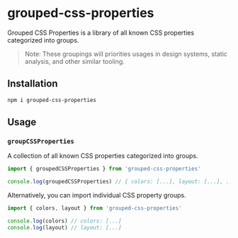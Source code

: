 # grouped-css-properties

Grouped CSS Properties is a library of all known CSS properties categorized into
groups.

> Note: These groupings will priorities usages in design systems, static
> analysis, and other similar tooling.

## Installation

```sh
npm i grouped-css-properties
```

## Usage

### `groupCSSProperties`

A collection of all known CSS properties categorized into groups.

```js
import { groupedCSSProperties } from 'grouped-css-properties'

console.log(groupedCSSProperties) // { colors: [...], layout: [...], ... }
```

Alternatively, you can import individual CSS property groups.

```js
import { colors, layout } from 'grouped-css-properties'

console.log(colors) // colors: [...]
console.log(layout) // layout: [...]
```
